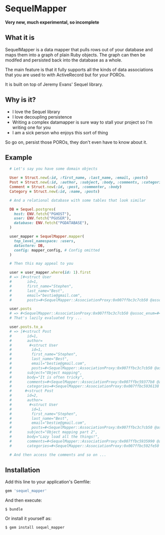 # SequelMapper

**Very new, much experimental, so incomplete**

## What it is

SequelMapper is a data mapper that pulls rows out of your database and maps
them into a graph of plain Ruby objects. The graph can then be modifed and
persisted back into the database as a whole.

The main feature is that it fully supports all the kinds of data associations
that you are used to with ActiveRecord but for your POROs.

It is built on top of Jeremy Evans' Sequel library.

## Why is it?

* I love the Sequel library
* I love decoupling persistence
* Writing a complex datamapper is sure way to stall your project so I'm writing
  one for you
* I am a sick person who enjoys this sort of thing

So go on, persist those POROs, they don't even have to know about it.

## Example

```ruby
  # Let's say you have some domain objects

  User = Struct.new(:id, :first_name, :last_name, :email, :posts)
  Post = Struct.new(:id, :author, :subject, :body, :comments, :categories)
  Comment = Struct.new(:id, :post, :commenter, :body)
  Category = Struct.new(:id, :name, :posts)

  # And a relational database with some tables that look similar

  DB = Sequel.postgres(
    host: ENV.fetch("PGHOST"),
    user: ENV.fetch("PGUSER"),
    database: ENV.fetch("PGDATABASE"),
  )

  user_mapper = SequelMapper.mapper(
    top_level_namespace: :users,
    datastore: DB,
    config: mapper_config, # Config omitted
  )

  # Then this may appeal to you

  user = user_mapper.where(id: 1).first
  # => [#<struct User
  #       id=1,
  #       first_name="Stephen",
  #       last_name="Best",
  #       email="bestie@gmail.com",
  #       posts=#<SequelMapper::AssociationProxy:0x007ffbc3c7cb50 @assoc_enum=#<Enumerator::Lazy: ...>, @removed_nodes=[]>>]

  user.posts
  # => #<SequelMapper::AssociationProxy:0x007ffbc3c7cb50 @assoc_enum=#<Enumerator::Lazy: ...>, @removed_nodes=[]>
  # That's lazily evaluated try ...

  user.posts.to_a
  # => [#<struct Post
  #       id=1,
  #       author=
  #        #<struct User
  #         id=1,
  #         first_name="Stephen",
  #         last_name="Best",
  #         email="bestie@gmail.com",
  #         posts=#<SequelMapper::AssociationProxy:0x007ffbc3c7cb50 @assoc_enum=#<Enumerator::Lazy: ...>, @removed_nodes=[]>>,
  #       subject="Object mapping",
  #       body="It is often tricky",
  #       comments=#<SequelMapper::AssociationProxy:0x007ffbc59377b8 @assoc_enum=#<Enumerator::Lazy: ...>, @removed_nodes=[]>,
  #       categories=#<SequelMapper::AssociationProxy:0x007ffbc5936138 @assoc_enum=#<Enumerator::Lazy: ...>, @removed_nodes=[]>>,
  #      #<struct Post
  #       id=2,
  #       author=
  #        #<struct User
  #         id=1,
  #         first_name="Stephen",
  #         last_name="Best",
  #         email="bestie@gmail.com",
  #         posts=#<SequelMapper::AssociationProxy:0x007ffbc3c7cb50 @assoc_enum=#<Enumerator::Lazy: ...>, @removed_nodes=[]>>,
  #       subject="Object mapping part 2",
  #       body="Lazy load all the things!",
  #       comments=#<SequelMapper::AssociationProxy:0x007ffbc5935990 @assoc_enum=#<Enumerator::Lazy: ...>, @removed_nodes=[]>,
  #       categories=#<SequelMapper::AssociationProxy:0x007ffbc592fe50 @assoc_enum=#<Enumerator::Lazy: ...>, @removed_nodes=[]>>]

  # And then access the comments and so on ...
```

## Installation

Add this line to your application's Gemfile:

```ruby
gem 'sequel_mapper'
```

And then execute:

    $ bundle

Or install it yourself as:

    $ gem install sequel_mapper

